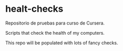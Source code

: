 # healt-checks
Repositorio de pruebas para curso de Cursera.

Scripts that check the health of my computers.

This repo will be populated with lots of fancy checks.
